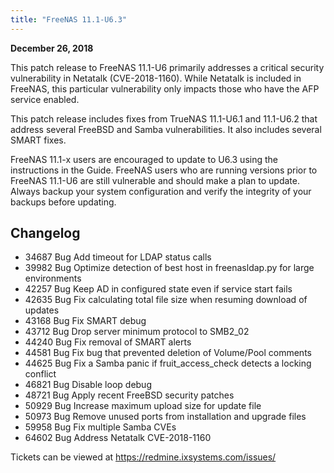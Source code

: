 ```yaml
---
title: "FreeNAS 11.1-U6.3"
---
```


**December 26, 2018**

This patch release to FreeNAS 11.1-U6 primarily addresses a critical security vulnerability in Netatalk (CVE-2018-1160). While Netatalk is included in FreeNAS, this particular vulnerability only impacts those who have the AFP service enabled.

This patch release includes fixes from TrueNAS 11.1-U6.1 and 11.1-U6.2 that address several FreeBSD and Samba vulnerabilities. It also includes several SMART fixes.

FreeNAS 11.1-x users are encouraged to update to U6.3 using the instructions in the Guide. FreeNAS users who are running versions prior to FreeNAS 11.1-U6 are still vulnerable and should make a plan to update. Always backup your system configuration and verify the integrity of your backups before updating.

## Changelog

+ 34687	Bug	Add timeout for LDAP status calls
+ 39982	Bug	Optimize detection of best host in freenasldap.py for large environments
+ 42257	Bug	Keep AD in configured state even if service start fails
+ 42635	Bug	Fix calculating total file size when resuming download of updates
+ 43168	Bug	Fix SMART debug
+ 43712	Bug	Drop server minimum protocol to SMB2_02
+ 44240	Bug	Fix removal of SMART alerts
+ 44581	Bug	Fix bug that prevented deletion of Volume/Pool comments
+ 44625	Bug	Fix a Samba panic if fruit_access_check detects a locking conflict
+ 46821	Bug	Disable loop debug
+ 48721	Bug	Apply recent FreeBSD security patches
+ 50929	Bug	Increase maximum upload size for update file
+ 50973	Bug	Remove unused ports from installation and upgrade files
+ 59958	Bug	Fix multiple Samba CVEs
+ 64602	Bug	Address Netatalk CVE-2018-1160

Tickets can be viewed at https://redmine.ixsystems.com/issues/